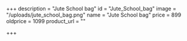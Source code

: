 +++
description = "Jute School bag"
id = "Jute_School_bag"
image = "/uploads/jute_school_bag.png"
name = "Jute School bag"
price = 899
oldprice = 1099
product_url = ""

+++
